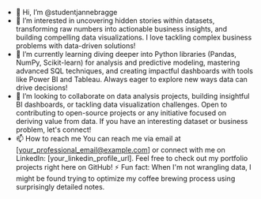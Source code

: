 - 👋 Hi, I’m @studentjannebragge
- 👀 I’m interested in uncovering hidden stories within datasets, transforming raw numbers into actionable business insights, and building compelling data visualizations. I love tackling complex business problems with data-driven solutions!
- 🌱 I’m currently learning diving deeper into Python libraries (Pandas, NumPy, Scikit-learn) for analysis and predictive modeling, mastering advanced SQL techniques, and creating impactful dashboards with tools like Power BI and Tableau. Always eager to explore new ways data can drive decisions!
- 💞️ I’m looking to collaborate on data analysis projects, building insightful BI dashboards, or tackling data visualization challenges. Open to contributing to open-source projects or any initiative focused on deriving value from data. If you have an interesting dataset or business problem, let's connect!
- 📫 How to reach me You can reach me via email at [your_professional_email@example.com] or connect with me on LinkedIn: [your_linkedin_profile_url]. Feel free to check out my portfolio projects right here on GitHub!
⚡ Fun fact: When I'm not wrangling data, I might be found trying to optimize my coffee brewing process using surprisingly detailed notes.

<!---
studentjannebragge/studentjannebragge is a ✨ special ✨ repository because its `README.md` (this file) appears on your GitHub profile.
You can click the Preview link to take a look at your changes.
--->
